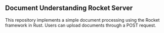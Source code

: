 ## Document Understanding Rocket Server

This repository implements a simple document processing using the Rocket framework in Rust. Users can upload documents through a POST request.
